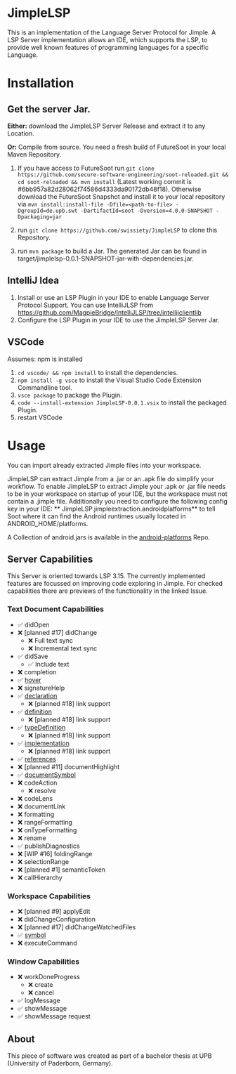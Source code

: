 # JimpleLSP
This is an implementation of the Language Server Protocol for Jimple.
A LSP Server implementation allows an IDE, which supports the LSP, to provide well known features of programming languages for a specific Language.

# Installation
## Get the server Jar.
**Either:** download the JimpleLSP Server Release and extract it to any Location.
  
**Or:** Compile from source.
You need a fresh build of FutureSoot in your local Maven Repository.
1. If you have access to FutureSoot run `git clone https://github.com/secure-software-engineering/soot-reloaded.git && cd soot-reloaded && mvn install`
(Latest working commit is #6bb957a82d28062f74586d4333da90172db48f18). 
Otherwise download the FutureSoot Snapshot and install it to your local repository via
   `mvn install:install-file -Dfile=<path-to-file> -DgroupId=de.upb.swt -DartifactId=soot -Dversion=4.0.0-SNAPSHOT -Dpackaging=jar`

2. run `git clone https://github.com/swissiety/JimpleLSP` to clone this Repository.
3. run `mvn package` to build a Jar. The generated Jar can be found in target/jimplelsp-0.0.1-SNAPSHOT-jar-with-dependencies.jar.


## IntelliJ Idea
1. Install or use an LSP Plugin in your IDE to enable Language Server Protocol Support.
You can use IntelliJLSP from https://github.com/MagpieBridge/IntelliJLSP/tree/intellijclientlib
2. Configure the LSP Plugin in your IDE to use the JimpleLSP Server Jar.

## VSCode

Assumes: npm is installed

1. `cd vscode/ && npm install` to install the dependencies.
2. `npm install -g vsce` to install the Visual Studio Code Extension Commandline tool.
3. `vsce package` to package the Plugin.
4. `code --install-extension JimpleLSP-0.0.1.vsix` to install the packaged Plugin.
5. restart VSCode

# Usage

You can import already extracted Jimple files into your workspace.

JimpleLSP can extract Jimple from a .jar or an .apk file do simplify your workflow. To enable JimpleLSP to extract
Jimple your .apk or .jar file needs to be in your workspace on startup of your IDE, but the workspace must not contain a
.jimple file. Additionally you need to configure the following config key in your IDE: **
JimpleLSP.jimpleextraction.androidplatforms** to tell Soot where it can find the Android runtimes usually located in
ANDROID_HOME/platforms.

A Collection of android.jars is available in the [android-platforms](https://github.com/Sable/android-platforms/) Repo.

## Server Capabilities

This Server is oriented towards LSP 3.15. The currently implemented features are focussed on improving code exploring in
Jimple. For checked capabilities there are previews of the functionality in the linked Issue.

### Text Document Capabilities

- ✅ didOpen
- ❌ [planned #17] didChange
  - ❌ Full text sync
  - ❌ Incremental text sync
- ✅ didSave
    - ✅ Include text
- ❌ completion
- ✅ [hover](/../../issues/15)
- ❌ signatureHelp
- ✅ [declaration](/../../issues/4)
    - ❌ [planned #18] link support
- ✅ [definition](/../../issues/6)
    - ❌ [planned #18] link support
- ✅ [typeDefinition](/../../issues/5)
    - ❌ [planned #18] link support
- ✅ [implementation](/../../issues/2)
    - ❌ [planned #18] link support
- ✅ [references](/../../issues/3)
- ❌ [planned #11] documentHighlight
- ✅ [documentSymbol](/../../issues/12)
- ❌ codeAction
    - ❌ resolve
- ❌ codeLens
- ❌ documentLink
- ❌ formatting
- ❌ rangeFormatting
- ❌ onTypeFormatting
- ❌ rename
- ✅ publishDiagnostics
- ❌ [WIP #16] foldingRange
- ❌ selectionRange
- ❌ [planned #1] semanticToken
- ❌ callHierarchy

### Workspace Capabilities
- ❌ [planned #9] applyEdit
- ❌ didChangeConfiguration
- ❌ [planned #17] didChangeWatchedFiles
- ✅ [symbol](/../../issues/13)
- ❌ executeCommand

### Window Capabilities

- ❌ workDoneProgress
    - ❌ create
    - ❌ cancel
- ✅ logMessage
- ✅ showMessage
- ✅ showMessage request


## About
This piece of software was created as part of a bachelor thesis at UPB (University of Paderborn, Germany).